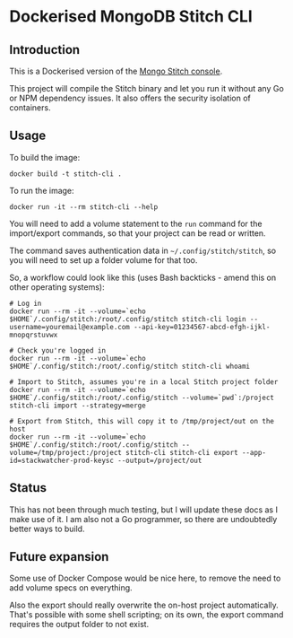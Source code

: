 Dockerised MongoDB Stitch CLI
===

Introduction
---

This is a Dockerised version of the [Mongo Stitch console](https://github.com/10gen/stitch-cli).

This project will compile the Stitch binary and let you run it without any Go or NPM dependency issues. It also offers the security isolation of containers.

Usage
---

To build the image:

    docker build -t stitch-cli .

To run the image:

    docker run -it --rm stitch-cli --help

You will need to add a volume statement to the `run` command for the import/export commands, so that your project can be read or written.

The command saves authentication data in `~/.config/stitch/stitch`, so you will need to set up a folder volume for that too.

So, a workflow could look like this (uses Bash backticks - amend this on other operating systems):

    # Log in
    docker run --rm -it --volume=`echo $HOME`/.config/stitch:/root/.config/stitch stitch-cli login --username=youremail@example.com --api-key=01234567-abcd-efgh-ijkl-mnopqrstuvwx

    # Check you're logged in
    docker run --rm -it --volume=`echo $HOME`/.config/stitch:/root/.config/stitch stitch-cli whoami

    # Import to Stitch, assumes you're in a local Stitch project folder
    docker run --rm -it --volume=`echo $HOME`/.config/stitch:/root/.config/stitch --volume=`pwd`:/project stitch-cli import --strategy=merge

    # Export from Stitch, this will copy it to /tmp/project/out on the host
    docker run --rm -it --volume=`echo $HOME`/.config/stitch:/root/.config/stitch --volume=/tmp/project:/project stitch-cli stitch-cli export --app-id=stackwatcher-prod-keysc --output=/project/out

Status
---

This has not been through much testing, but I will update these docs as I make use of it. I am also not a Go programmer, so there are undoubtedly better ways to build.

Future expansion
---

Some use of Docker Compose would be nice here, to remove the need to add volume specs on everything.

Also the export should really overwrite the on-host project automatically. That's possible with some shell scripting; on its own, the export command requires the output folder to not exist.
